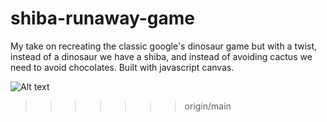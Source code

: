 # shiba-runaway-game


My take on recreating the classic google's dinosaur game but with a twist, instead of a dinosaur we have a shiba, and instead of avoiding cactus we need to avoid chocolates. Built with javascript canvas.


![Alt text](<Screenshot 2024-02-13 at 6.12.28 PM (2).png>)
>>>>>>> origin/main
